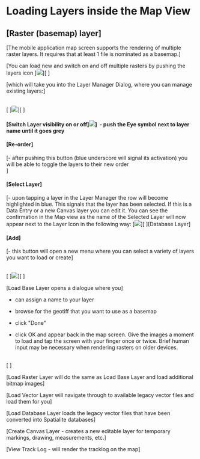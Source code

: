 Loading Layers inside the Map View
===============================================================================





[Raster (basemap) layer] 
----------------------------------------------------------

[The mobile application map screen supports the rendering of multiple
raster layers. It requires that at least 1 file is nominated as a
basemap.]

[You can load new and switch on and off multiple rasters by pushing the
layers
icon ]![](https://lh3.googleusercontent.com/oFyhOzGOhdpt1PFECKwdqNCRU2MTTbuEHsNPXytUjkj-fTHVe0_0CBkMB52QK-Wf5bYZDKxSovSlGoCV7-xwqCySobj6FBPcJ4xRa4jNPxIFqD7TDF06PsmdDA)][ ]

[which will take you into the Layer Manager Dialog, where you can manage
existing layers:]

\
[ ]![](https://lh4.googleusercontent.com/i3_bZykI4NFU4yfrGM_N1xX9a-b_4M4jkEyeWLKvQuu9Dtk0jzMsT1NyMlfHmIMGpySeNIexluHPG2fAwL0CL5gdHfaq1UT5tT95EPqn0E5hMIulJDYJaySF)][ ]

#### [Switch Layer visibility on or off]![](https://lh3.googleusercontent.com/mZET9rEwGMYfz-uQASw0d6urMKJt5R1tXsj6aoUqm3cwifsCXGyEDoR1tVQ-n0bapCCHILoN435LFsrVo4KfwJQbv9WWnS7IVIehbxMYLy8h4bqRebXDv5oZ)]  - push the Eye symbol next to layer name until it goes grey 

#### [Re-order] 

[- after pushing this button (blue underscore will signal its
activation) you will be able to toggle the layers to their new order\
]

#### [Select Layer] 

[- upon tapping a layer in the Layer Manager the row will become
highlighted in blue. This signals that the layer has been selected. If
this is a Data Entry or a new Canvas layer you can edit it. You can see
the confirmation in the Map view as the name of the Selected Layer will
now appear next to the Layer Icon in the following
way: ]![](https://lh4.googleusercontent.com/j_HG74PPu4By3Woy9R3FGT84qrAnE4qH18_OCOLyWnJ4w856GrVyIarKuKSXmerD21Dr-VokdtiHXbsFd_IU_EIg3snxeTfWRC_vWLnXUNNjq6YE1YSnVJ81Og)][ ][Database
Layer]

#### [Add] 

[- this button will open a new menu where you can select a variety of
layers you want to load or create]

\
[ ]![](https://lh3.googleusercontent.com/Mds2ePS13PRUK-FquSlI8AMMQyumzdyqcGy3aFCHonlXLq8Ot5fx4xJYoY736GzRhwp2J2QyDNCHtOW46Ppv0isX0Omze1K5rRUlQIV34e1THJg2ZOvsotjH)][ ]

[Load Base Layer opens a dialogue where you]

-   can assign a name to your layer

-   browse for the geotiff that you want to use as a basemap

<!-- -->

-   click "Done"

-   click OK and appear back in the map screen. Give the images a moment
    to load and tap the screen with your finger once or twice. Brief
    human input may be necessary when rendering rasters on older
    devices.

\
[ ]

[Load Raster Layer will do the same as Load Base Layer and load
additional bitmap images]

[Load Vector Layer will navigate through to available legacy vector
files and load them for you]

[Load Database Layer loads the legacy vector files that have been
converted into Spatialite databases]

[Create Canvas Layer - creates a new editable layer for temporary
markings, drawing, measurements, etc.]

[View Track Log - will render the tracklog on the
map]

 

 

</div>